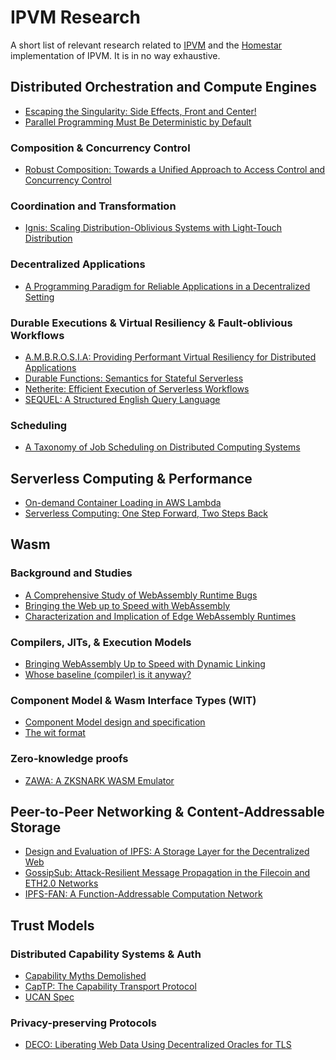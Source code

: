 # IPVM Research

A short list of relevant research related to [IPVM][ipvm-wg] and the [Homestar][homestar]
implementation of IPVM. It is in no way exhaustive.

##

## Distributed Orchestration and Compute Engines

* [Escaping the Singularity: Side Effects, Front and Center!][side-effects]
* [Parallel Programming Must Be Deterministic by Default][pp-default]

### Composition & Concurrency Control

* [Robust Composition: Towards a Unified Approach to Access Control and Concurrency Control][robust-comp]

### Coordination and Transformation

* [Ignis: Scaling Distribution-Oblivious Systems with Light-Touch Distribution][ignis]

### Decentralized Applications

* [A Programming Paradigm for Reliable Applications in a Decentralized Setting][mogk-thesis]

### Durable Executions & Virtual Resiliency & Fault-oblivious Workflows

* [A.M.B.R.O.S.I.A: Providing Performant Virtual Resiliency for Distributed Applications][ambrosia]
* [Durable Functions: Semantics for Stateful Serverless][durable-fns]
* [Netherite: Efficient Execution of Serverless Workflows][netherite]
* [SEQUEL: A Structured English Query Language][sequel]

### Scheduling

* [A Taxonomy of Job Scheduling on Distributed Computing Systems][taxonomy]

## Serverless Computing & Performance

* [On-demand Container Loading in AWS Lambda][aws-lambda]
* [Serverless Computing: One Step Forward, Two Steps Back][1-step]

## Wasm

### Background and Studies

* [A Comprehensive Study of WebAssembly Runtime Bugs][wasm-study]
* [Bringing the Web up to Speed with WebAssembly][wasm-bringing-up]
* [Characterization and Implication of Edge WebAssembly Runtimes][wasm-runtimes]

### Compilers, JITs, & Execution Models

* [Bringing WebAssembly Up to Speed with Dynamic Linking][wasm-dyn]
* [Whose baseline (compiler) is it anyway?][wasm-baseline]

### Component Model & Wasm Interface Types (WIT)

* [Component Model design and specification][wasm-component]
* [The wit format][wit]

### Zero-knowledge proofs

* [ZAWA: A ZKSNARK WASM Emulator][zawa]

## Peer-to-Peer Networking & Content-Addressable Storage

* [Design and Evaluation of IPFS: A Storage Layer for the Decentralized Web][ipfs]
* [GossipSub: Attack-Resilient Message Propagation in the Filecoin and ETH2.0 Networks][gossipsub]
* [IPFS-FAN: A Function-Addressable Computation Network][ipfs-fan]

## Trust Models

### Distributed Capability Systems & Auth

* [Capability Myths Demolished][caps-demolished]
* [CapTP: The Capability Transport Protocol][captp]
* [UCAN Spec][ucan-spec]

### Privacy-preserving Protocols

* [DECO: Liberating Web Data Using Decentralized Oracles for TLS][deco]


[1-step]: https://arxiv.org/pdf/1812.03651.pdf
[ambrosia]: https://irenezhang.net/papers/ambrosia-vldb19.pdf
[aws-lambda]: https://arxiv.org/pdf/2305.13162.pdf
[caps-demolished]: https://srl.cs.jhu.edu/pubs/SRL2003-02.pdf
[captp]: http://erights.org/elib/distrib/captp/index.html
[deco]: https://arxiv.org/pdf/1909.00938.pdf
[durable-fns]: https://angelhof.github.io/files/papers/durable-functions-2021-oopsla.pdf
[gossipsub]: https://arxiv.org/pdf/2007.02754.pdf
[ipfs]: https://arxiv.org/pdf/2208.05877.pdf
[ipfs-fan]: https://research.protocol.ai/publications/ipfs-fan-a-function-addressable-computation-network/delarocha2021a.pdf
[homestar]: https://github.com/ipvm-wg/homestar/
[ignis]: https://nikos.vasilak.is/p/ignis:pldi:2019.pdf
[ipvm-wg]: https://github.com/ipvm-wg
[mogk-thesis]: https://tuprints.ulb.tu-darmstadt.de/19403/1/mogk-dissertation.pdf
[netherite]: https://www.vldb.org/pvldb/vol15/p1591-burckhardt.pdf
[pp-default]: https://www.usenix.org/legacy/event/hotpar09/tech/full_papers/bocchino/bocchino.pdf
[robust-comp]: http://www.erights.org/talks/thesis/markm-thesis.pdf
[sequel]: https://s3.us.cloud-object-storage.appdomain.cloud/res-files/2705-sequel-1974.pdf
[side-effects]: https://queue.acm.org/detail.cfm?id=3099561
[taxonomy]: https://ieeexplore.ieee.org/document/7425222
[ucan-spec]: https://github.com/ucan-wg/spec
[wasm-baseline]: https://arxiv.org/pdf/2305.13241.pdf
[wasm-bringing-up]: https://github.com/WebAssembly/spec/blob/master/papers/pldi2017.pdf
[wasm-component]: https://github.com/WebAssembly/component-model
[wasm-dyn]: https://dl.acm.org/doi/abs/10.1145/3412841.3442045
[wasm-runtimes]: https://arxiv.org/pdf/2301.12102.pdf
[wasm-study]: https://ieeexplore.ieee.org/document/10123536
[wit]: https://github.com/WebAssembly/component-model/blob/main/design/mvp/WIT.md
[zawa]: https://jhc.sjtu.edu.cn/~hongfeifu/manuscriptb.pdf
